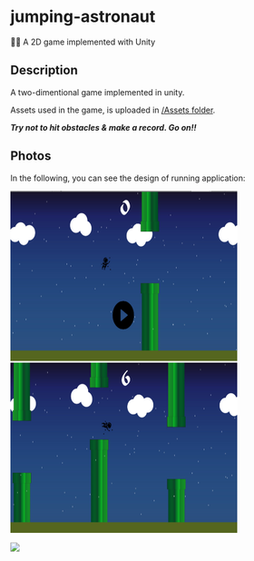 # jumping-astronaut
👨‍🚀 A 2D game implemented with Unity


## Description
A two-dimentional game implemented in unity.

Assets used in the game, is uploaded in [/Assets folder](https://github.com/salidotir/jumping-astronaut/tree/main/Assets).

***Try not to hit obstacles & make a record. Go on!!***


## Photos

In the following, you can see the design of running application:

<img src="https://github.com/salidotir/jumping-astronaut/blob/main/Game%20Photos/1.jpg" height="300" width="400"> <img src="https://github.com/salidotir/jumping-astronaut/blob/main/Game%20Photos/2.jpg" height="300" width="400">

![](https://github.com/salidotir/jumping-astronaut/blob/main/Game%20Photos/3.gif)
